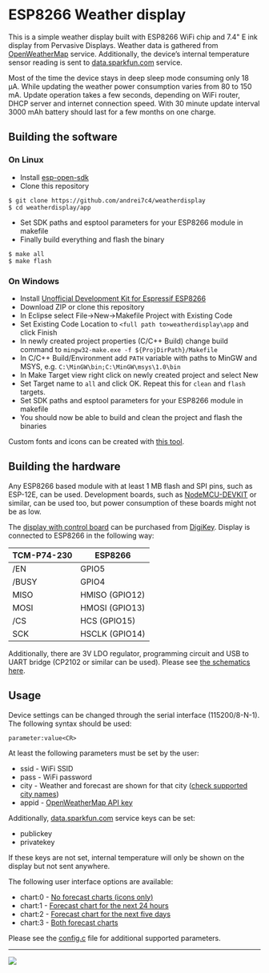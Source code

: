 # ESP8266 Weather display

This is a simple weather display built with ESP8266 WiFi chip and 7.4" E ink display from Pervasive Displays. Weather data is gathered from [OpenWeatherMap](http://openweathermap.org) service. Additionally, the device’s internal temperature sensor reading is sent to [data.sparkfun.com](https://data.sparkfun.com) service.

Most of the time the device stays in deep sleep mode consuming only 18 µA. While updating the weather power consumption varies from 80 to 150 mA. Update operation takes a few seconds, depending on WiFi router, DHCP server and internet connection speed. With 30 minute update interval 3000 mAh battery should last for a few months on one charge.

## Building the software
### On Linux
- Install [esp-open-sdk](https://github.com/pfalcon/esp-open-sdk)
- Clone this repository
```
$ git clone https://github.com/andrei7c4/weatherdisplay
$ cd weatherdisplay/app
```
- Set SDK paths and esptool parameters for your ESP8266 module in makefile
- Finally build everything and flash the binary
```
$ make all
$ make flash
```
### On Windows
- Install [Unofficial Development Kit for Espressif ESP8266](https://github.com/CHERTS/esp8266-devkit)
- Download ZIP or clone this repository
- In Eclipse select File->New->Makefile Project with Existing Code
- Set Existing Code Location to `<full path to>weatherdisplay\app` and click Finish
- In newly created project properties (C/C++ Build) change build command to `mingw32-make.exe -f ${ProjDirPath}/Makefile`
- In C/C++ Build/Environment add `PATH` variable with paths to MinGW and MSYS, e.g. `C:\MinGW\bin;C:\MinGW\msys\1.0\bin`
- In Make Target view right click on newly created project and select New
- Set Target name to `all` and click OK. Repeat this for `clean` and `flash` targets.
- Set SDK paths and esptool parameters for your ESP8266 module in makefile
- You should now be able to build and clean the project and flash the binaries

Custom fonts and icons can be created with [this tool](https://github.com/andrei7c4/fontconverter).

## Building the hardware
Any ESP8266 based module with at least 1 MB flash and SPI pins, such as ESP-12E, can be used. Development boards, such as [NodeMCU-DEVKIT](https://github.com/nodemcu/nodemcu-devkit-v1.0) or similar, can be used too, but power consumption of these boards might not be as low.

The [display with control board](http://www.pervasivedisplays.com/kits/mpicosys740) can be purchased from [DigiKey](http://www.digikey.com/product-detail/en/SW074AS182/SW074AS182-ND/4898789).
Display is connected to ESP8266 in the following way:

| TCM-P74-230  | ESP8266        |
| ------------ | -------------- |
| /EN          | GPIO5          |
| /BUSY        | GPIO4          |
| MISO         | HMISO (GPIO12) |
| MOSI         | HMOSI (GPIO13) |
| /CS          | HCS (GPIO15)   |
| SCK          | HSCLK (GPIO14) |

Additionally, there are 3V LDO regulator, programming circuit and USB to UART bridge (CP2102 or similar can be used). Please see [the schematics here](schematics.pdf).

## Usage
Device settings can be changed through the serial interface (115200/8-N-1). The following syntax should be used:
```
parameter:value<CR>
```
At least the following parameters must be set by the user:
 - ssid - WiFi SSID
 - pass - WiFi password
 - city - Weather and forecast are shown for that city ([check supported city names](http://openweathermap.org/find))
 - appid - [OpenWeatherMap API key](http://openweathermap.org/appid) 

Additionally, [data.sparkfun.com](https://data.sparkfun.com) service keys can be set:
 - publickey
 - privatekey

If these keys are not set, internal temperature will only be shown on the display but not sent anywhere. 

The following user interface options are available:
 - chart:0 - [No forecast charts (icons only)](gui/chart0.png)
 - chart:1 - [Forecast chart for the next 24 hours](gui/chart1.png)
 - chart:2 - [Forecast chart for the next five days](gui/chart2.png)
 - chart:3 - [Both forecast charts](gui/chart3.png)

Please see the [config.c](app/src/config.c) file for additional supported parameters.

***
[![](http://img.youtube.com/vi/pryzzH_i0os/0.jpg)](http://www.youtube.com/watch?v=pryzzH_i0os)
